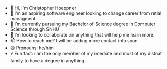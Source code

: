 - 👋 Hi, I’m Christopher Hoeppner
- 👀 I’m an aspiring software engineer looking to change career from retial managment. 
- 🌱 I’m currently pursuing my Bachelor of Science degree in Computer Science through SNHU
- 💞️ I’m looking to collaborate on anything that will help me learn more. 
- 📫 How to reach me? I will be adding more contact info soon
- 😄 Pronouns: he/him
- ⚡ Fun fact: i am the only member of my imediate and most of my distnat family to have a degree in anything. 

<!---
Arwynstorm88/Arwynstorm88 is a ✨ special ✨ repository because its `README.md` (this file) appears on your GitHub profile.
You can click the Preview link to take a look at your changes.
--->
